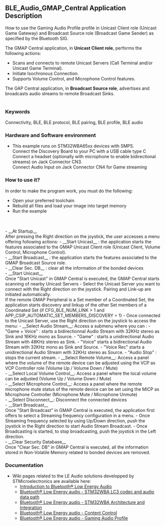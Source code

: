 ## __BLE_Audio_GMAP_Central Application Description__

How to use the Gaming Audio Profile profile in Unicast Client role (Unicast Game Gateway) and Broadcast Source role (Broadcast Game Sender) as specified by the Bluetooth SIG.


The GMAP Central application, in __Unicast Client role__, performs the following actions:<br>
- Scans and connects to remote Unicast Servers (Call Terminal and/or Unicast Game Terminal).<br>
- Initiate Isochronous Connection.<br>
- Supports Volume Control, and Microphone Control features.<br>

The GAP Central application, in __Broadcast Source role__, advertises and broadcasts audio streams to remote Broadcast Sinks.<br>
<br>

### __Keywords__

Connectivity, BLE, BLE protocol, BLE pairing, BLE profile, BLE audio


### __Hardware and Software environment__

  - This example runs on STM32WBA65xx devices with SMPS.
  <br>Connect the Discovery Board to your PC with a USB cable type C
  <br>Connect a headset (optionally with microphone to enable bidirectional streams) on Jack Connector CN3.
  <br>Connect Audio Input on Jack Connector CN4 for Game streaming

### __How to use it?__

In order to make the program work, you must do the following:

 - Open your preferred toolchain
 - Rebuild all files and load your image into target memory
 - Run the example
<br>
<br>
 - __At Startup__
 <br>After pressing the Right direction on the joystick, the user accesses a menu offering following actions:
	- __Start Unicast__ : the application starts the features associated to the GMAP Unicast Client role (Unicast Client, Volume Control, Microphone Control).<br>
	- __Start Broadcast__ : the application starts the features associated to the GMAP Broadcast Source role.<br>
	- __Clear Sec. DB__ : clear all the information of the bonded devices
<br>
 - __Start Unicast__
<br>Once "Start Unicast" in GMAP Central is executed, the GMAP Central starts scanning of nearby Unicast Servers
	- Select the Unicast Server you want to connect with the Right direction on the joystick. Pairing and Link-up are initiated automatically.<br>
  If the remote GMAP Peripheral is a Set member of a Coordinated Set, the application starts discovery and linkup of the other Set members of a Coordinated Set (if CFG_BLE_NUM_LINK > 1 and APP_CSIP_AUTOMATIC_SET_MEMBERS_DISCOVERY = 1)
	- Once connected to the Unicast Server, use the Right direction on the joystick to access the menu:
		- __Select Audio Stream__: Access a submenu where you can :
          - "Game + Voice" : starts a bidirectionnal Audio Stream with 32KHz stereo as Sink and 16KHz mono as Source.
          - "Game" : starts a unidirectional Audio Stream with 48KHz stereo as Sink.
          - "Voice" starts a bidirectional Audio Stream with 32KHz mono as Sink and Source.
          - "Voice Rec" starts a unidirectional Audio Stream with 32KHz stereo as Source.
          - "Audio Stop" : stops the current stream.
	  - __Select Remote Volume__: Access a panel where the volume of the remote device can be adjusted using the VCP as VCP Controller role (Volume Up / Volume Down / Mute)<br>
	  - __Select Local Volume Control__: Access a panel where the local volume can be adjusted (Volume Up / Volume Down / Mute)<br>
	  - __Select Microphone Control__: Access a panel where the remote microphone mute status of the remote device can be set using the MICP as Microphone Controller (Microphone Mute / Microphone Unmute)<br>
	  - __Select Disconnect__: Disconnect the connected devices
<br>
 - __Start Broadcast__
<br>Once "Start Broadcast" in GMAP Central is executed, the application first offers to select a Streaming frequency configuration in a menu.
    - Once Streaming frequency selected by using Up/Down direction, push the joystick in the Right direction to start Audio Stream Broadcast.
    - Once Broadcasting is started, to stop broadcasting, push the joystick in the Left direction.
<br>
 - __Clear Security Database__
<br>Once "Clear Sec. DB" in GMAP Central is executed, all the information stored in Non-Volatile Memory related to bonded devices are removed.

### __Documentation__

   - Wiki pages related to the LE Audio solutions developped by STMicroelectronics are available here:
     - <a href="https://wiki.st.com/stm32mcu/wiki/Connectivity:Introduction_to_Bluetooth_LE_Audio"> Introduction to Bluetooth® Low Energy Audio</a>
	 - <a href="https://wiki.st.com/stm32mcu/wiki/Connectivity:Bluetooth_LE_Audio_-_STM32WBA_LC3_Codec"> Bluetooth® Low Energy audio - STM32WBA LC3 codec and audio data path</a>
     - <a href="https://wiki.st.com/stm32mcu/wiki/Connectivity:Bluetooth_LE_Audio_-_STM32WBA_Architecture_and_Integration"> Bluetooth® Low Energy audio - STM32WBA Architecture and Integration</a>
     - <a href="https://wiki.st.com/stm32mcu/wiki/Connectivity:Bluetooth_LE_Audio_-_Content_Control"> Bluetooth® Low Energy audio - Content Control</a>
     - <a href="https://wiki.st.com/stm32mcu/wiki/Connectivity:Bluetooth_LE_Audio_-_STM32WBA_Gaming_Audio_Profile"> Bluetooth® Low Energy audio - Gaming Audio Profile</a>

